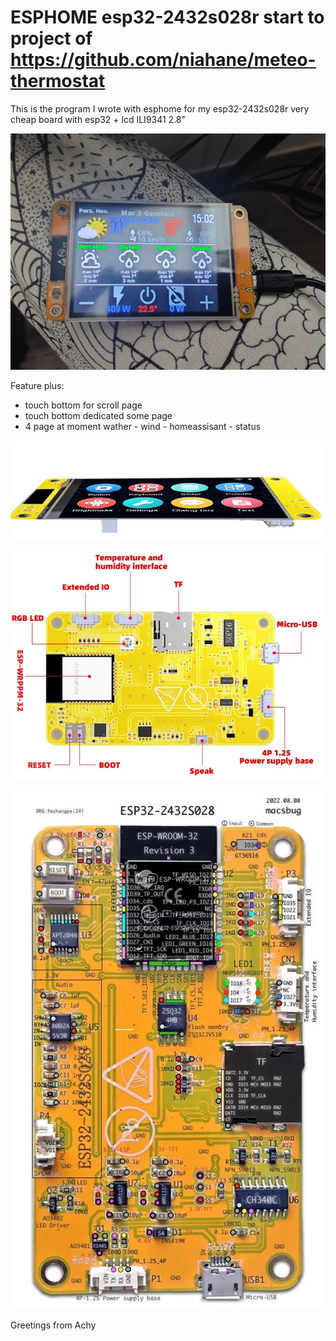 # ESPHOME esp32-2432s028r start to project of https://github.com/niahane/meteo-thermostat

This is the program I wrote with esphome for my esp32-2432s028r very cheap board with esp32 + lcd ILI9341 2.8"


![bme280](https://github.com/1achy/ESPHOME-esp32-2432s028r-LCD/blob/main/readme_img/example.jpg)


Feature plus:

- touch bottom for scroll page
- touch bottom dedicated some page
- 4 page at moment wather - wind - homeassisant - status



![bme280](https://github.com/1achy/ESPHOME-esp32-2432s028r-LCD/blob/main/readme_img/1703943240-Screenshot-2023-12-30-at-14-32-26-733E-Esp-wroom-32-Esp32-For-Arduino-Lvgl-Wifi-28-28inch-Lcd-Tft-Module-With-Touch-Wroom-240-320-.png)


![rclw](https://github.com/1achy/ESPHOME-esp32-2432s028r-LCD/blob/main/readme_img/1703943134-Screenshot-2023-12-30-at-14-31-18-733E-Esp-wroom-32-Esp32-For-Arduino-Lvgl-Wifi-28-28inch-Lcd-Tft-Module-With-Touch-Wroom-240-.png)

![aztouch1](https://github.com/1achy/ESPHOME-esp32-2432s028r-LCD/blob/main/readme_img/1703942900-de997d983c0182a35cf30cceca23220db6154e67.jpeg)



Greetings from Achy
